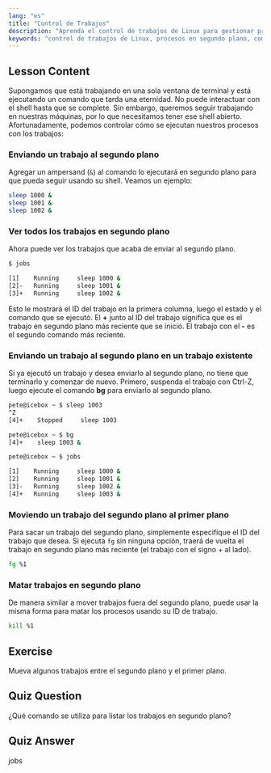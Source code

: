 ```yaml
---
lang: "es"
title: "Control de Trabajos"
description: "Aprenda el control de trabajos de Linux para gestionar procesos en segundo plano. Comprenda los comandos 'jobs', 'bg', 'fg' y 'kill' para un uso eficiente del shell. ¡Comience su viaje en Linux!"
keywords: "control de trabajos de Linux, procesos en segundo plano, comando jobs, comando bg, comando fg, comando kill, tutorial de Linux, Linux para principiantes"
---
```


## Lesson Content

Supongamos que está trabajando en una sola ventana de terminal y está ejecutando un comando que tarda una eternidad. No puede interactuar con el shell hasta que se complete. Sin embargo, queremos seguir trabajando en nuestras máquinas, por lo que necesitamos tener ese shell abierto. Afortunadamente, podemos controlar cómo se ejecutan nuestros procesos con los trabajos:

### Enviando un trabajo al segundo plano

Agregar un ampersand (`&`) al comando lo ejecutará en segundo plano para que pueda seguir usando su shell. Veamos un ejemplo:

```bash
sleep 1000 &
sleep 1001 &
sleep 1002 &
```

### Ver todos los trabajos en segundo plano

Ahora puede ver los trabajos que acaba de enviar al segundo plano.

```bash
$ jobs

[1]    Running     sleep 1000 &
[2]-   Running     sleep 1001 &
[3]+   Running     sleep 1002 &
```

Esto le mostrará el ID del trabajo en la primera columna, luego el estado y el comando que se ejecutó. El **+** junto al ID del trabajo significa que es el trabajo en segundo plano más reciente que se inició. El trabajo con el **-** es el segundo comando más reciente.

### Enviando un trabajo al segundo plano en un trabajo existente

Si ya ejecutó un trabajo y desea enviarlo al segundo plano, no tiene que terminarlo y comenzar de nuevo. Primero, suspenda el trabajo con Ctrl-Z, luego ejecute el comando **bg** para enviarlo al segundo plano.

```bash
pete@icebox ~ $ sleep 1003
^Z
[4]+    Stopped     sleep 1003

pete@icebox ~ $ bg
[4]+    sleep 1003 &

pete@icebox ~ $ jobs

[1]    Running     sleep 1000 &
[2]    Running     sleep 1001 &
[3]-   Running     sleep 1002 &
[4]+   Running     sleep 1003 &
```

### Moviendo un trabajo del segundo plano al primer plano

Para sacar un trabajo del segundo plano, simplemente especifique el ID del trabajo que desea. Si ejecuta `fg` sin ninguna opción, traerá de vuelta el trabajo en segundo plano más reciente (el trabajo con el signo + al lado).

```bash
fg %1
```

### Matar trabajos en segundo plano

De manera similar a mover trabajos fuera del segundo plano, puede usar la misma forma para matar los procesos usando su ID de trabajo.

```bash
kill %1
```

## Exercise

Mueva algunos trabajos entre el segundo plano y el primer plano.

## Quiz Question

¿Qué comando se utiliza para listar los trabajos en segundo plano?

## Quiz Answer

jobs
